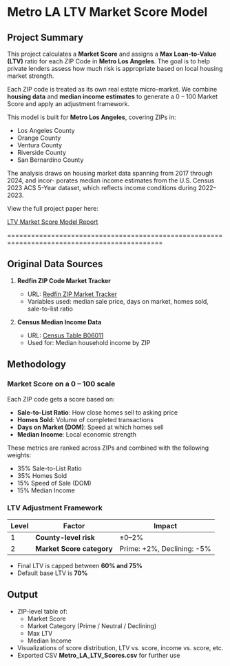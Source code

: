 # Metro LA LTV Market Score Model

## Project Summary

This project calculates a **Market Score** and assigns a **Max Loan-to-Value (LTV)** ratio for each ZIP Code in **Metro Los Angeles**. The goal is to help private lenders assess how much risk is appropriate based on local housing market strength.

Each ZIP code is treated as its own real estate micro-market. We combine **housing data** and **median income estimates** to generate a 0 – 100 Market Score and apply an adjustment framework.

This model is built for **Metro Los Angeles**, covering ZIPs in:
- Los Angeles County  
- Orange County  
- Ventura County  
- Riverside County  
- San Bernardino County

The analysis draws on housing market data spanning from 2017 through 2024, and incor-
porates median income estimates from the U.S. Census 2023 ACS 5-Year dataset, which
reflects income conditions during 2022–2023.

View the full project paper here:

[LTV Market Score Model Report](./LTV_Market_Score_Model_Report.pdf)

=============================================================================================
## Original Data Sources

1. **Redfin ZIP Code Market Tracker**  
   - URL: [Redfin ZIP Market Tracker](https://redfin-public-data.s3.us-west-2.amazonaws.com/redfin_market_tracker/zip_code_market_tracker.tsv000.gz)  
   - Variables used: median sale price, days on market, homes sold, sale-to-list ratio

2. **Census Median Income Data**  
   - URL: [Census Table B06011](https://data.census.gov/table/ACSDT5Y2023.B06011?q=B06011:+Median+Income+in+the+Past+12+Months+(in+2023+Inflation-Adjusted+Dollars)+by+Place+of+Birth+in+the+United+States&g=040XX00US06$8600000)  
   - Used for: Median household income by ZIP

## Methodology

### Market Score on a 0 – 100 scale

Each ZIP code gets a score based on:
- **Sale-to-List Ratio**: How close homes sell to asking price
- **Homes Sold**: Volume of completed transactions
- **Days on Market (DOM)**: Speed at which homes sell
- **Median Income**: Local economic strength

These metrics are ranked across ZIPs and combined with the following weights:
- 35% Sale-to-List Ratio  
- 35% Homes Sold  
- 15% Speed of Sale (DOM)  
- 15% Median Income  

### LTV Adjustment Framework

  Level | Factor                     | Impact
|-------|----------------------------|----------------------------|
| 1     | **County-level risk**      | ±0–2%                      |
| 2     | **Market Score category**  | Prime: +2%, Declining: -5% |

- Final LTV is capped between **60% and 75%**
- Default base LTV is **70%**

## Output

- ZIP-level table of:  
  - Market Score  
  - Market Category (Prime / Neutral / Declining)  
  - Max LTV  
  - Median Income  
- Visualizations of score distribution, LTV vs. score, income vs. score, etc.
- Exported CSV **Metro_LA_LTV_Scores.csv** for further use
